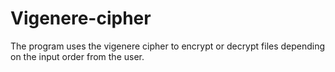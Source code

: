 # Vigenere-cipher
The program uses the vigenere cipher to encrypt or decrypt files depending on the input order from the user.
